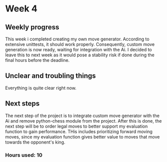 # Week 4

## Weekly progress
This week i completed creating my own move generator. According to extensive unittests, it should work properly. Consequently, custom move generation is now ready, waiting for integration with the Ai. I decided to leave this to next week as it would pose a stability risk if done during the final hours before the deadline.

## Unclear and troubling things
Everything is quite clear right now.

## Next steps
The next step of the project is to integrate custom move generator with the Ai and remove python-chess module from the project. After this is done, the next step will be to order legal moves to better support my evaluation function to gain performance. THis includes prioritizing forward moving moves, since my evaluation function gives better value to moves that move towards the opponent's king.

### Hours used: 10
